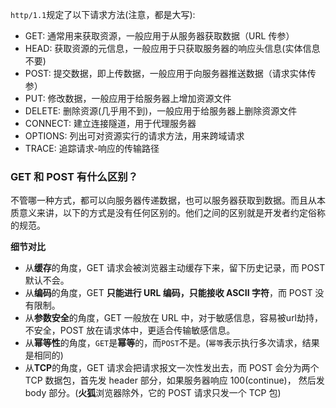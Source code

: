 `http/1.1`规定了以下请求方法(注意，都是大写):

- GET: 通常用来获取资源，一般应用于从服务器获取数据（URL 传参）
- HEAD: 获取资源的元信息，一般应用于只获取服务器的响应头信息(实体信息不要)
- POST: 提交数据，即上传数据，一般应用于向服务器推送数据（请求实体传参）
- PUT: 修改数据，一般应用于给服务器上增加资源文件
- DELETE: 删除资源(几乎用不到)，一般应用于给服务器上删除资源文件
- CONNECT: 建立连接隧道，用于代理服务器
- OPTIONS: 列出可对资源实行的请求方法，用来跨域请求
- TRACE: 追踪请求-响应的传输路径

### GET 和 POST 有什么区别？

不管哪一种方式，都可以向服务器传递数据，也可以服务器获取到数据。而且从本质意义来讲，以下的方式是没有任何区别的。他们之间的区别就是开发者约定俗称的规范。

**细节对比**

- 从**缓存**的角度，GET 请求会被浏览器主动缓存下来，留下历史记录，而 POST 默认不会。
- 从**编码**的角度，GET **只能进行 URL 编码，只能接收 ASCII 字符**，而 POST 没有限制。
- 从**参数安全**的角度，GET 一般放在 URL 中，对于敏感信息，容易被url劫持，不安全，POST 放在请求体中，更适合传输敏感信息。
- 从**幂等性**的角度，`GET`是**幂等**的，而`POST`不是。(`幂等`表示执行多次请求，结果是相同的)
- 从**TCP**的角度，GET 请求会把请求报文一次性发出去，而 POST 会分为两个 TCP 数据包，首先发 header 部分，如果服务器响应 100(continue)， 然后发 body 部分。(**火狐**浏览器除外，它的 POST 请求只发一个 TCP 包)

